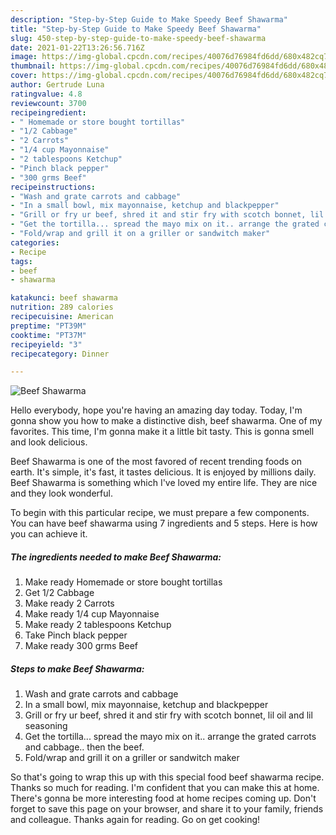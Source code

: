 ```yaml
---
description: "Step-by-Step Guide to Make Speedy Beef Shawarma"
title: "Step-by-Step Guide to Make Speedy Beef Shawarma"
slug: 450-step-by-step-guide-to-make-speedy-beef-shawarma
date: 2021-01-22T13:26:56.716Z
image: https://img-global.cpcdn.com/recipes/40076d76984fd6dd/680x482cq70/beef-shawarma-recipe-main-photo.jpg
thumbnail: https://img-global.cpcdn.com/recipes/40076d76984fd6dd/680x482cq70/beef-shawarma-recipe-main-photo.jpg
cover: https://img-global.cpcdn.com/recipes/40076d76984fd6dd/680x482cq70/beef-shawarma-recipe-main-photo.jpg
author: Gertrude Luna
ratingvalue: 4.8
reviewcount: 3700
recipeingredient:
- " Homemade or store bought tortillas"
- "1/2 Cabbage"
- "2 Carrots"
- "1/4 cup Mayonnaise"
- "2 tablespoons Ketchup"
- "Pinch black pepper"
- "300 grms Beef"
recipeinstructions:
- "Wash and grate carrots and cabbage"
- "In a small bowl, mix mayonnaise, ketchup and blackpepper"
- "Grill or fry ur beef, shred it and stir fry with scotch bonnet, lil oil and lil seasoning"
- "Get the tortilla... spread the mayo mix on it.. arrange the grated carrots and cabbage.. then the beef."
- "Fold/wrap and grill it on a griller or sandwitch maker"
categories:
- Recipe
tags:
- beef
- shawarma

katakunci: beef shawarma 
nutrition: 289 calories
recipecuisine: American
preptime: "PT39M"
cooktime: "PT37M"
recipeyield: "3"
recipecategory: Dinner

---
```



![Beef Shawarma](https://img-global.cpcdn.com/recipes/40076d76984fd6dd/680x482cq70/beef-shawarma-recipe-main-photo.jpg)

Hello everybody, hope you're having an amazing day today. Today, I'm gonna show you how to make a distinctive dish, beef shawarma. One of my favorites. This time, I'm gonna make it a little bit tasty. This is gonna smell and look delicious.

Beef Shawarma is one of the most favored of recent trending foods on earth. It's simple, it's fast, it tastes delicious. It is enjoyed by millions daily. Beef Shawarma is something which I've loved my entire life. They are nice and they look wonderful.




To begin with this particular recipe, we must prepare a few components. You can have beef shawarma using 7 ingredients and 5 steps. Here is how you can achieve it.

<!--inarticleads1-->

##### The ingredients needed to make Beef Shawarma:

1. Make ready  Homemade or store bought tortillas
1. Get 1/2 Cabbage
1. Make ready 2 Carrots
1. Make ready 1/4 cup Mayonnaise
1. Make ready 2 tablespoons Ketchup
1. Take Pinch black pepper
1. Make ready 300 grms Beef




<!--inarticleads2-->

##### Steps to make Beef Shawarma:

1. Wash and grate carrots and cabbage
1. In a small bowl, mix mayonnaise, ketchup and blackpepper
1. Grill or fry ur beef, shred it and stir fry with scotch bonnet, lil oil and lil seasoning
1. Get the tortilla... spread the mayo mix on it.. arrange the grated carrots and cabbage.. then the beef.
1. Fold/wrap and grill it on a griller or sandwitch maker




So that's going to wrap this up with this special food beef shawarma recipe. Thanks so much for reading. I'm confident that you can make this at home. There's gonna be more interesting food at home recipes coming up. Don't forget to save this page on your browser, and share it to your family, friends and colleague. Thanks again for reading. Go on get cooking!
